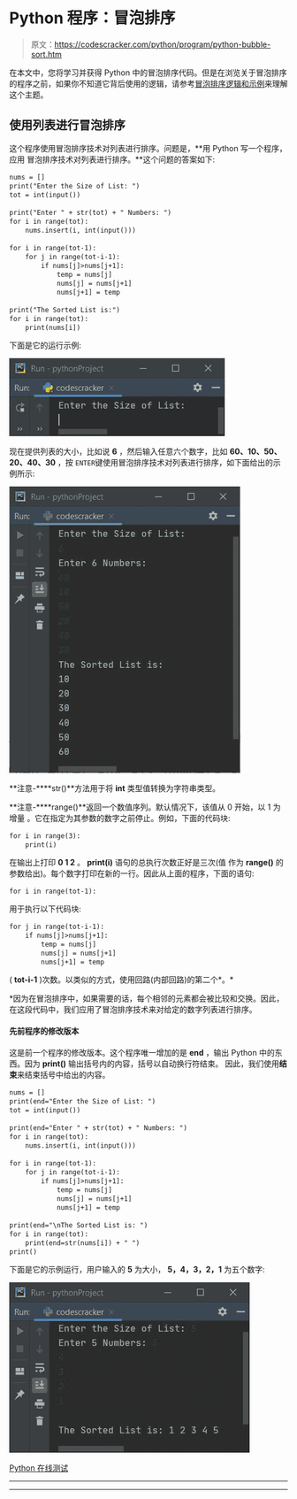 # Python 程序：冒泡排序

> 原文：<https://codescracker.com/python/program/python-bubble-sort.htm>

在本文中，您将学习并获得 Python 中的冒泡排序代码。但是在浏览关于冒泡排序的程序之前，如果你不知道它背后使用的逻辑，请参考[冒泡排序逻辑和示例](/computer-fundamental/bubble-sort.htm)来理解这个主题。

## 使用列表进行冒泡排序

这个程序使用冒泡排序技术对列表进行排序。问题是，**用 Python 写一个程序，应用 冒泡排序技术对列表进行排序。**这个问题的答案如下:

```
nums = []
print("Enter the Size of List: ")
tot = int(input())

print("Enter " + str(tot) + " Numbers: ")
for i in range(tot):
    nums.insert(i, int(input()))

for i in range(tot-1):
    for j in range(tot-i-1):
        if nums[j]>nums[j+1]:
            temp = nums[j]
            nums[j] = nums[j+1]
            nums[j+1] = temp

print("The Sorted List is:")
for i in range(tot):
    print(nums[i])
```

下面是它的运行示例:

![bubble sort python](img/e8aabc7740579a03b1fb5e74b499a206.png)

现在提供列表的大小，比如说 **6** ，然后输入任意六个数字，比如 **60、10、50、20、40、30** ，按 `ENTER`键使用冒泡排序技术对列表进行排序，如下面给出的示例所示:

![bubble sort program in python](img/3e4b4c1e163d1e2d31fbfb9985c5ee64.png)

**注意-****str()**方法用于将 **int** 类型值转换为字符串类型。

**注意-****range()**返回一个数值序列。默认情况下，该值从 0 开始，以 1 为增量 。它在指定为其参数的数字之前停止。例如，下面的代码块:

```
for i in range(3):
    print(i)
```

在输出上打印 **0 1 2** 。 **print(i)** 语句的总执行次数正好是三次(值 作为 **range()** 的参数给出)。每个数字打印在新的一行。因此从上面的程序，下面的语句:

```
for i in range(tot-1):
```

用于执行以下代码块:

```
for j in range(tot-i-1):
    if nums[j]>nums[j+1]:
        temp = nums[j]
        nums[j] = nums[j+1]
        nums[j+1] = temp
```

( **tot-i-1** )次数。以类似的方式，使用回路(内部回路)的第二个*。*

 *因为在冒泡排序中，如果需要的话，每个相邻的元素都会被比较和交换。因此，在这段代码中，我们应用了冒泡排序技术来对给定的数字列表进行排序。

#### 先前程序的修改版本

这是前一个程序的修改版本。这个程序唯一增加的是 **end** ，输出 Python 中的东西。因为 **print()** 输出括号内的内容，括号以自动换行符结束。 因此，我们使用**结束**来结束括号中给出的内容。

```
nums = []
print(end="Enter the Size of List: ")
tot = int(input())

print(end="Enter " + str(tot) + " Numbers: ")
for i in range(tot):
    nums.insert(i, int(input()))

for i in range(tot-1):
    for j in range(tot-i-1):
        if nums[j]>nums[j+1]:
            temp = nums[j]
            nums[j] = nums[j+1]
            nums[j+1] = temp

print(end="\nThe Sorted List is: ")
for i in range(tot):
    print(end=str(nums[i]) + " ")
print()
```

下面是它的示例运行，用户输入的 **5** 为大小， **5，4，3，2，1** 为五个数字:

![bubble sort using list python](img/d65ff5706d8d494801fc695c463cfa88.png)

[Python 在线测试](/exam/showtest.php?subid=10)

* * *

* * **